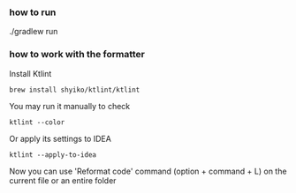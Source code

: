 ### how to run


./gradlew run


### how to work with the formatter

Install Ktlint

    brew install shyiko/ktlint/ktlint
    
    
You may run it manually to check

    ktlint --color
    
Or apply its settings to IDEA

    ktlint --apply-to-idea
    
Now you can use 'Reformat code' command (option + command + L) on the current file or an entire folder
